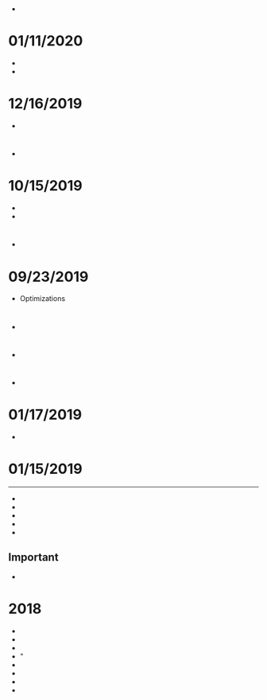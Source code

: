 # 

- 

# 01/11/2020

- 
- 

# 12/16/2019

- 

# 

- 

# 10/15/2019

- 
- 

# 

- 

# 09/23/2019

- Optimizations

# 

- 

# 

- 

# 

- 

# 01/17/2019

- 

# 01/15/2019

** **

- 
- 
- 
- 
- 

**Important**
- 
- 


# 2018

- 	
-   
-   
-   "
-   
-   
-   
-   
